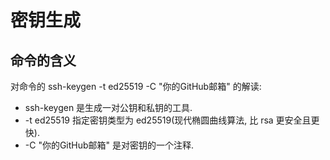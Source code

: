 # 密钥生成

## 命令的含义

对命令的 ssh-keygen -t ed25519 -C "你的GitHub邮箱" 的解读:

* ssh-keygen 是生成一对公钥和私钥的工具.
* -t ed25519 指定密钥类型为 ed25519(现代椭圆曲线算法, 比 rsa 更安全且更快).
* -C "你的GitHub邮箱" 是对密钥的一个注释.